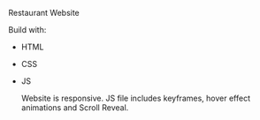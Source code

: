 Restaurant Website

  Build with: 

* HTML

* CSS

* JS

  Website is responsive. JS file includes keyframes, hover effect animations and Scroll Reveal.



